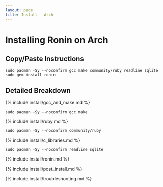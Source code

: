 ```yaml
---
layout: page
title: Install - Arch
---
```


# Installing Ronin on Arch

## Copy/Paste Instructions

```shell
sudo pacman -Sy --noconfirm gcc make community/ruby readline sqlite
sudo gem install ronin
```

## Detailed Breakdown

{% include install/gcc_and_make.md %}

```shell
sudo pacman -Sy --noconfirm gcc make
```

{% include install/ruby.md %}

```shell
sudo pacman -Sy --noconfirm community/ruby
```

{% include install/c_libraries.md %}

```shell
sudo pacman -Sy --noconfirm readline sqlite
```

{% include install/ronin.md %}

{% include install/post_install.md %}

{% include install/troubleshooting.md %}
